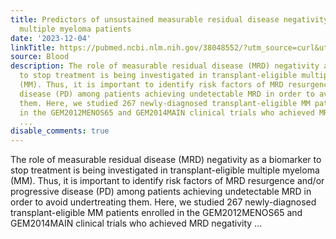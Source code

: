 ```yaml
---
title: Predictors of unsustained measurable residual disease negativity in transplant-eligible
  multiple myeloma patients
date: '2023-12-04'
linkTitle: https://pubmed.ncbi.nlm.nih.gov/38048552/?utm_source=curl&utm_medium=rss&utm_campaign=journals&utm_content=7603509&fc=None&ff=20231205170723&v=2.17.9.post6+86293ac
source: Blood
description: The role of measurable residual disease (MRD) negativity as a biomarker
  to stop treatment is being investigated in transplant-eligible multiple myeloma
  (MM). Thus, it is important to identify risk factors of MRD resurgence and/or progressive
  disease (PD) among patients achieving undetectable MRD in order to avoid undertreating
  them. Here, we studied 267 newly-diagnosed transplant-eligible MM patients enrolled
  in the GEM2012MENOS65 and GEM2014MAIN clinical trials who achieved MRD negativity
  ...
disable_comments: true
---
```

The role of measurable residual disease (MRD) negativity as a biomarker to stop treatment is being investigated in transplant-eligible multiple myeloma (MM). Thus, it is important to identify risk factors of MRD resurgence and/or progressive disease (PD) among patients achieving undetectable MRD in order to avoid undertreating them. Here, we studied 267 newly-diagnosed transplant-eligible MM patients enrolled in the GEM2012MENOS65 and GEM2014MAIN clinical trials who achieved MRD negativity ...